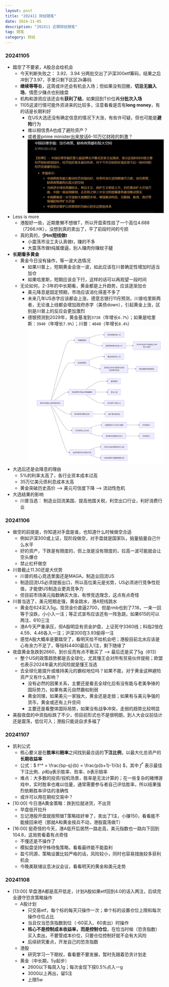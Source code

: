 ```yaml
---
layout: post
title: "202411 财经随笔"
date: 2024-11-05
description: "202411 近期财经随笔"
tag: 随笔
category: 财经
---
```



### 20241105
+ 踏空了不要紧，A股总会给机会
    - 今天判断失败之： 3.92、3.94 分两批交出了沪深300etf筹码，结果之后冲到了3.97，手里只剩下区区2k筹码
    - **继续等等**看，这周或许还会有机会入场；但如果没有回撤，**切忌无脑入场**，情愿少赚点也别接盘
    - 机构和游资应该还会有**获利了结**，如果回到T价位再**分批次入场**
    - 1105这波行情可能外资进来的比较多，注意看看是否有**long money**，有的话是长期利好
        * 在US大选还没有确定信息的情况下大涨，有些许可疑，但也可能是**避险**行为
        * 难以相信贵A也成了避险资产？
        * 或者是prime minister出来放话6-10万亿财政的刺激？
        ![总理小作文](/images/posts/2024/11/1105_finance_note_cn_pri_minster_essay.jpg)
+ Less is more
    - 港股好一些，近期惫懒不想做T，所以开盘索性挂了一个高位4.688（7266.HK），没想到真的卖出了，平了前段时间的亏损
    - 真的真的，**少tm短线做t**
        * 小震荡市没工夫认真做t，赚的不多
        * 大震荡市做t纯属傻逼，别人赚肉你赚蚊子腿
+ **长期看多黄金**
    - 黄金今日没有操作，等一波大选情况
        * 如果川普上，短期黄金会涨一波，如此应该在川普确定性增加时适当加仓
        * 如果哈里斯，短期应该会下行，这样的话可以再观望一段时间
    - 无论如何，2-3年的中长期看，黄金都是上升趋势，应该逐渐加仓
        * 美元降息是固定预期，市场应该消化得差不多了
        * 未来几年US赤字应该都会上涨，德意志银行11月预测，川普哈里斯两者，无论谁上线都会增加政府赤字（美债down），引起黄金上涨，区别是川普上的反应会更加激烈
        * 德银预测到2029年，黄金基准到`3730`（年增长`6.7%`）；如果是哈里斯：`3940`（年增长`7.9%`）；川普：`4040`（年增长`8.4%`）
    ![2024大选对黄金走势的影响](/images/posts/2024/11/1105_finance_note_gold_trend_us_election.png)
+ 大选后还是会降息的理由
    - 5%的利率太高了，各行业资本成本过高
    - 35万亿美元债利息成本太高
    - 黄金突破历史高价 --> 美元可信度下降 --> 流动性危机
+ 大选结果的影响
    - 川普当选： 制造业回流美国、提高他国关税，利空出口行业，利好消费行业


### 20241106
+ 做空的前提是，你知道对手盘是谁，也知道什么时候做空合适
    - 例如沪深300或上证，现阶段做空，对手盘就是国家队，掂量掂量自己什么水平
    - 好的资产，下跌是有限度的，但上涨是没有限度的，拉高一波可能就会让空头爆仓
    - 禁止杠杆做空
+ 川普截止11.30还是大优势
    - 川普的核心竞选里面还是MAGA，制造业回流US
    - 制造回流US必须提振出口，所以高位美元是劣势，US必须进行竞争性贬值，才能使US制造业更具竞争力
    - 但目前市场美元指数确实大涨，有悖竞选理念，这点有点奇怪
+ 川普当选了，美元短期走强，黄金跳水，港A短线跳水
    - 黄金在624买入5g，现货金价直逼2700，但是rmb也到了7.18，一来一回等于没跌，小小入一注；等正式宣布应该还有一阵急跳，如果615的可以两注、610三注
    - 港A今天严重承压，但A股明显有资金护盘，上证死守3360线；科指2倍在4.59、4.46各入一注；沪深300在3.93偷得一注
    - 感觉A股大概率是要踏空了，看明天给不给机会吧；港股目前北水应该是心有余力不足了，等恒科4400最后入1注，剩下随缘了
+ 夜盘黄金急跌到2660，到价反而有点不敢买了 --> 最后还是买了5g（613）
    - 整个US的政策趋势都是去全球化，尤其懂王会对所有贸易伙伴提税；欧盟也表示2024年最大的风险就是懂王当选
    - 去全球化能提升或维持美元的霸权地位吗？如果不能，对于黄金这种避险资产又有什么影响？
        * 没有必然的因果关系，主要还是看去全球化后有没有能与老美争锋的国际势力，如果有美元自然霸权削弱
        * 黄金同理，如果美元一家独大，黄金还是走弱；如果有与美元争强的货币，黄金或还有上升空间
        * 主要还是看整体国际局势，如果没有战争冲突，走弱的趋势比较明显
+ 美股夜盘的中资指标跌了不少，但目前形式也不是很明朗，到人大会议前估计还是震荡，低位可入；港股只能说自求多福了


### 20241107
+ 凯利公式
    - 核心要义是在**胜率**和**赔率**之间找到最合适的**下注比例**，以最大化总资产的**长期收益率**
    - 公式：$ f^* = \frac{bp-q}{b} = \frac{p(b+1)-1}{b} $，其中 $f^*$ 表示最佳下注比例、$p$和$q$表示胜率、败率、$b$表示赔率
    - 难点：大多数的投资/投机场景，胜率是无法计算的；在一些复杂的赌博游戏中，实时胜率也难以估量，通常需要参与者自己评估胜率，所以结果强烈依赖胜率评估的准确性
    - 或许可以用在期权交易中？
+ [10:00] 今日港A黄金策略：跌到位就进货，不出货
    - 早盘低开拉升
    - 忘记港股开盘就按照做T策略挂好单了，卖出了1注，小赚150，看看能不能接回来吧（那就A和黄金按兵不动，港股震荡做T）
+ [16:00] 挺奇怪的今天，港A低开后居然一路走高，美元指数也一路向下回到104.8，这局势看着有点奇怪
    - 不懂还是不操作了
    - 模拟盘坚持守株待兔策略，看看最终能不能盈利
    - 盈亏同源，策略设置比较严格的话，风险较小，同时也容易措施较多获利机会
    - 今晚美联储议息决议会议，看看明天的黄金和美元走势


### 20241108
+ [13:00] 早盘港A都是高开低走，计划A股如果etf回到4.0的话入两注，后续完全遵守恐贪策略操作
    - A股计划
        * 只交易etf，每个标的每天只操作一次；单个标的设置仓位上限和每次操作仓位占比
        * 当且仅当恐贪指数到位（-60买入、60卖出）时操作
        * **核心不是控制成本收益率，而是控制仓位**，在恰当时候（恐贪指数）买入卖出，不要管成本价位，只要仓位控制好就不会有大风险
        * 后续研究重点，开发自己的恐贪指数
    - 港股
        * 研究学习一下期权，看看要不要发展，暂时先跟着恐贪计划走
    - 黄金（中长期，5y起步）
        * 2600以下每周入1g；每次金现下探0.5%点入一g
        * 3000以上再出，留5注
        * 上限5w
 